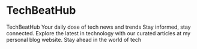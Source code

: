 # TechBeatHub
TechBeatHub  Your daily dose of tech news and trends  Stay informed, stay connected.  Explore the latest in technology with our curated articles at my personal blog website. Stay ahead in the  world of tech
